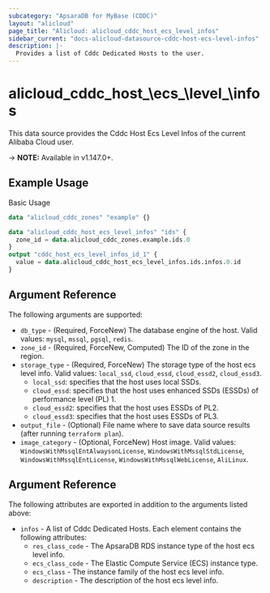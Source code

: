 ```yaml
---
subcategory: "ApsaraDB for MyBase (CDDC)"
layout: "alicloud"
page_title: "Alicloud: alicloud_cddc_host_ecs_level_infos"
sidebar_current: "docs-alicloud-datasource-cddc-host-ecs-level-infos"
description: |-
  Provides a list of Cddc Dedicated Hosts to the user.
---
```


# alicloud\_cddc\_host_\ecs_\level_\infos

This data source provides the Cddc Host Ecs Level Infos of the current Alibaba Cloud user.

-> **NOTE:** Available in v1.147.0+.

## Example Usage

Basic Usage

```terraform
data "alicloud_cddc_zones" "example" {}

data "alicloud_cddc_host_ecs_level_infos" "ids" {
  zone_id = data.alicloud_cddc_zones.example.ids.0
}
output "cddc_host_ecs_level_infos_id_1" {
  value = data.alicloud_cddc_host_ecs_level_infos.ids.infos.0.id
}

```

## Argument Reference

The following arguments are supported:

* `db_type` - (Required, ForceNew) The database engine of the host. Valid values: `mysql`, `mssql`, `pgsql`, `redis`.
* `zone_id` - (Required, ForceNew, Computed) The ID of the zone in the region.
* `storage_type` - (Required, ForceNew) The storage type of the host ecs level info. Valid values: `local_ssd`, `cloud_essd`, `cloud_essd2`, `cloud_essd3`. 
  * `local_ssd`: specifies that the host uses local SSDs. 
  * `cloud_essd`: specifies that the host uses enhanced SSDs (ESSDs) of performance level (PL) 1. 
  * `cloud_essd2`: specifies that the host uses ESSDs of PL2. 
  * `cloud_essd3`: specifies that the host uses ESSDs of PL3.
* `output_file` - (Optional) File name where to save data source results (after running `terraform plan`).
* `image_category` - (Optional, ForceNew) Host image. Valid values: `WindowsWithMssqlEntAlwaysonLicense`, `WindowsWithMssqlStdLicense`, `WindowsWithMssqlEntLicense`, `WindowsWithMssqlWebLicense`, `AliLinux`.

## Argument Reference

The following attributes are exported in addition to the arguments listed above:

* `infos` - A list of Cddc Dedicated Hosts. Each element contains the following attributes:
	* `res_class_code` - The ApsaraDB RDS instance type of the host ecs level info.
	* `ecs_class_code` - The Elastic Compute Service (ECS) instance type.
	* `ecs_class` - The instance family of the host ecs level info.
	* `description` - The description of the host ecs level info.

